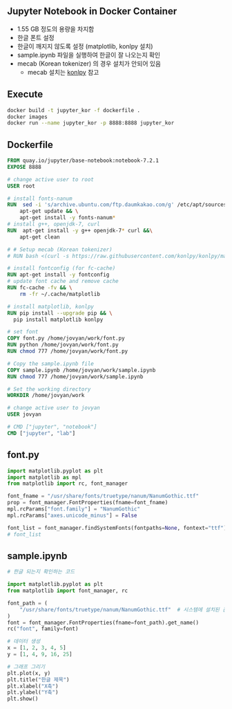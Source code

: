 ## Jupyter Notebook in Docker Container
- 1.55 GB 정도의 용량을 차지함
- 한글 폰트 설정
- 한글이 깨지지 않도록 설정 (matplotlib, konlpy 설치)
- sample.ipynb 파일을 실행하여 한글이 잘 나오는지 확인
- mecab (Korean tokenizer) 의 경우 설치가 안되어 있음
  - mecab 설치는 [konlpy](https://konlpy.org/en/latest/install/) 참고

## Execute
```bash
docker build -t jupyter_kor -f dockerfile .
docker images
docker run --name jupyter_kor -p 8888:8888 jupyter_kor
```

## Dockerfile

```dockerfile
FROM quay.io/jupyter/base-notebook:notebook-7.2.1
EXPOSE 8888

# change active user to root
USER root 

# install fonts-nanum
RUN  sed -i 's/archive.ubuntu.com/ftp.daumkakao.com/g' /etc/apt/sources.list && \
    apt-get update && \
    apt-get install -y fonts-nanum*
# install g++, openjdk-7, curl
RUN  apt-get install -y g++ openjdk-7* curl &&\
    apt-get clean

# # Setup mecab (Korean tokenizer)
# RUN bash <(curl -s https://raw.githubusercontent.com/konlpy/konlpy/master/scripts/mecab.sh)

# install fontconfig (for fc-cache)
RUN apt-get install -y fontconfig
# update font cache and remove cache
RUN fc-cache -fv && \
    rm -fr ~/.cache/matplotlib

# install matplotlib, konlpy
RUN pip install --upgrade pip && \
  pip install matplotlib konlpy

# set font
COPY font.py /home/jovyan/work/font.py
RUN python /home/jovyan/work/font.py
RUN chmod 777 /home/jovyan/work/font.py

# Copy the sample.ipynb file
COPY sample.ipynb /home/jovyan/work/sample.ipynb
RUN chmod 777 /home/jovyan/work/sample.ipynb

# Set the working directory
WORKDIR /home/jovyan/work

# change active user to jovyan
USER jovyan

# CMD ["jupyter", "notebook"]
CMD ["jupyter", "lab"]
```

## font.py

```python
import matplotlib.pyplot as plt
import matplotlib as mpl
from matplotlib import rc, font_manager

font_fname = "/usr/share/fonts/truetype/nanum/NanumGothic.ttf"
prop = font_manager.FontProperties(fname=font_fname)
mpl.rcParams["font.family"] = "NanumGothic"
mpl.rcParams["axes.unicode_minus"] = False

font_list = font_manager.findSystemFonts(fontpaths=None, fontext="ttf")
# font_list
```

## sample.ipynb

```python
# 한글 되는지 확인하는 코드

import matplotlib.pyplot as plt
from matplotlib import font_manager, rc

font_path = (
    "/usr/share/fonts/truetype/nanum/NanumGothic.ttf"  # 시스템에 설치된 폰트 경로
)
font = font_manager.FontProperties(fname=font_path).get_name()
rc("font", family=font)

# 데이터 생성
x = [1, 2, 3, 4, 5]
y = [1, 4, 9, 16, 25]

# 그래프 그리기
plt.plot(x, y)
plt.title("한글 제목")
plt.xlabel("X축")
plt.ylabel("Y축")
plt.show()
```

